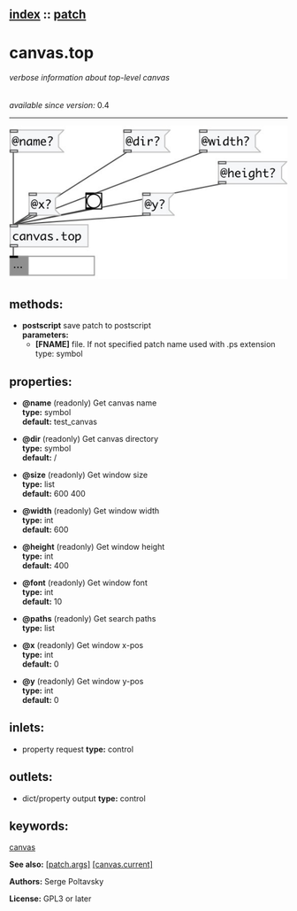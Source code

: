 [index](index.html) :: [patch](category_patch.html)
---

# canvas.top

###### verbose information about top-level canvas

*available since version:* 0.4

---




[![example](../examples/img/canvas.top.jpg)](../examples/pd/canvas.top.pd)





## methods:

* **postscript**
save patch to postscript<br>
  __parameters:__
  - **[FNAME]** file. If not specified patch name used with .ps extension<br>
    type: symbol <br>




## properties:

* **@name** (readonly)
Get canvas name<br>
__type:__ symbol<br>
__default:__ test_canvas<br>

* **@dir** (readonly)
Get canvas directory<br>
__type:__ symbol<br>
__default:__ /<br>

* **@size** (readonly)
Get window size<br>
__type:__ list<br>
__default:__ 600 400<br>

* **@width** (readonly)
Get window width<br>
__type:__ int<br>
__default:__ 600<br>

* **@height** (readonly)
Get window height<br>
__type:__ int<br>
__default:__ 400<br>

* **@font** (readonly)
Get window font<br>
__type:__ int<br>
__default:__ 10<br>

* **@paths** (readonly)
Get search paths<br>
__type:__ list<br>

* **@x** (readonly)
Get window x-pos<br>
__type:__ int<br>
__default:__ 0<br>

* **@y** (readonly)
Get window y-pos<br>
__type:__ int<br>
__default:__ 0<br>



## inlets:

* property request 
__type:__ control<br>



## outlets:

* dict/property output
__type:__ control<br>



## keywords:

[canvas](keywords/canvas.html)



**See also:**
[\[patch.args\]](patch.args.html)
[\[canvas.current\]](canvas.current.html)




**Authors:** Serge Poltavsky




**License:** GPL3 or later





